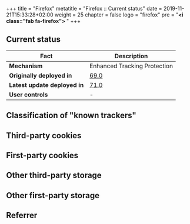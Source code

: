 +++
title = "Firefox"
metatitle = "Firefox :: Current status"
date = 2019-11-21T15:33:28+02:00
weight = 25
chapter = false
logo = "firefox"
pre = "<b><i class=\"fab fa-firefox\"></i> </b>"
+++
## Current status

| Fact                          | Description                                                  |
| ----------------------------- | ------------------------------------------------------------ |
| **Mechanism**                 | Enhanced Tracking Protection                                          |
| **Originally deployed in**    | [69.0](https://www.mozilla.org/en-US/firefox/69.0/releasenotes/)                                                     |
| **Latest update deployed in** | [71.0](https://www.mozilla.org/en-US/firefox/71.0/releasenotes/)                         |
| **User controls**             | - |

## Classification of "known trackers"

## Third-party cookies

## First-party cookies

## Other third-party storage

## Other first-party storage

## Referrer